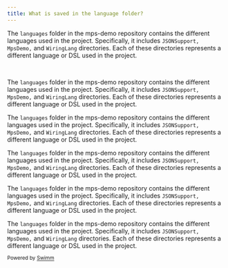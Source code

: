 ```yaml
---
title: What is saved in the language folder?
---
```

The `languages` folder in the mps-demo repository contains the different languages used in the project. Specifically, it includes `JSONSupport,` `MpsDemo,` and `WiringLang` directories. Each of these directories represents a different language or DSL used in the project.

&nbsp;

The `languages` folder in the mps-demo repository contains the different languages used in the project. Specifically, it includes `JSONSupport,` `MpsDemo,` and `WiringLang` directories. Each of these directories represents a different language or DSL used in the project.&nbsp;

The `languages` folder in the mps-demo repository contains the different languages used in the project. Specifically, it includes `JSONSupport,` `MpsDemo,` and `WiringLang` directories. Each of these directories represents a different language or DSL used in the project.

The `languages` folder in the mps-demo repository contains the different languages used in the project. Specifically, it includes `JSONSupport,` `MpsDemo,` and `WiringLang` directories. Each of these directories represents a different language or DSL used in the project.

The `languages` folder in the mps-demo repository contains the different languages used in the project. Specifically, it includes `JSONSupport,` `MpsDemo,` and `WiringLang` directories. Each of these directories represents a different language or DSL used in the project.

The `languages` folder in the mps-demo repository contains the different languages used in the project. Specifically, it includes `JSONSupport,` `MpsDemo,` and `WiringLang` directories. Each of these directories represents a different language or DSL used in the project.

<SwmMeta version="3.0.0"><sup>Powered by [Swimm](https://swimm-web-app.web.app/)</sup></SwmMeta>
